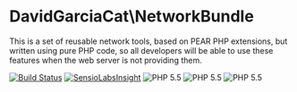 # DavidGarciaCat\NetworkBundle

This is a set of reusable network tools, based on PEAR PHP extensions,
but written using pure PHP code, so all developers will be able to use
these features when the web server is not providing them.

[![Build Status](https://travis-ci.org/DavidGarciaCat/network-polyfill.svg?branch=master)](https://travis-ci.org/DavidGarciaCat/network-polyfill)
[![SensioLabsInsight](https://insight.sensiolabs.com/projects/f86840c9-b589-40d0-9fe9-7705082b34f0/mini.png)](https://insight.sensiolabs.com/projects/f86840c9-b589-40d0-9fe9-7705082b34f0)
![PHP 5.5](https://img.shields.io/badge/PHP-5.5-8892bf.svg)
![PHP 5.5](https://img.shields.io/badge/PHP-5.6-8892bf.svg)
![PHP 5.5](https://img.shields.io/badge/PHP-7.0-8892bf.svg)
